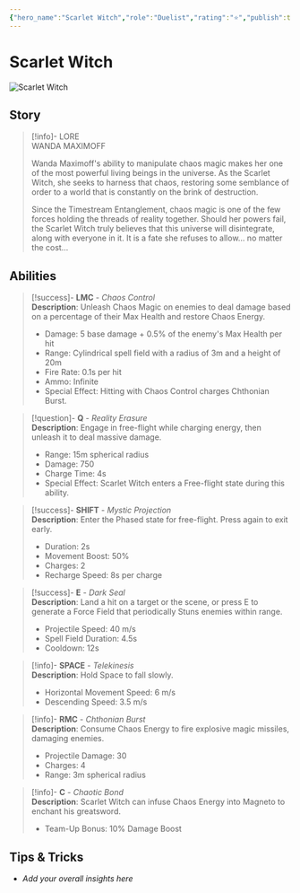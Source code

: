```yaml
---
{"hero_name":"Scarlet Witch","role":"Duelist","rating":"⭐","publish":true,"poster":"https://marvelrivalscharacters.com/characters/scarlet-witch.webp","intro":"Wanda Maximoff is adept at harnessing formidable chaos magic, casting hexes with the power to twist and reshape reality itself. Energy, space, and matter are mere playthings in the hands of Scarlet Witch!","PassFrontmatter":true}
---
```


# Scarlet Witch

![Scarlet Witch](https://r.res.easebar.com/pic/20241120/2b9ba250-0725-4a4b-8af8-66a6626fc226.png)

## Story
> [!info]- LORE  
> WANDA MAXIMOFF  
>
> Wanda Maximoff's ability to manipulate chaos magic makes her one of the most powerful living beings in the universe. As the Scarlet Witch, she seeks to harness that chaos, restoring some semblance of order to a world that is constantly on the brink of destruction.  
>
> Since the Timestream Entanglement, chaos magic is one of the few forces holding the threads of reality together. Should her powers fail, the Scarlet Witch truly believes that this universe will disintegrate, along with everyone in it. It is a fate she refuses to allow… no matter the cost…

## Abilities

> [!success]- **LMC** - *Chaos Control*  
> **Description**: Unleash Chaos Magic on enemies to deal damage based on a percentage of their Max Health and restore Chaos Energy.  
> - Damage: 5 base damage + 0.5% of the enemy's Max Health per hit  
> - Range: Cylindrical spell field with a radius of 3m and a height of 20m  
> - Fire Rate: 0.1s per hit  
> - Ammo: Infinite  
> - Special Effect: Hitting with Chaos Control charges Chthonian Burst.  

> [!question]- **Q** - *Reality Erasure*  
> **Description**: Engage in free-flight while charging energy, then unleash it to deal massive damage.  
> - Range: 15m spherical radius  
> - Damage: 750  
> - Charge Time: 4s  
> - Special Effect: Scarlet Witch enters a Free-flight state during this ability.  

> [!success]- **SHIFT** - *Mystic Projection*  
> **Description**: Enter the Phased state for free-flight. Press again to exit early.  
> - Duration: 2s  
> - Movement Boost: 50%  
> - Charges: 2  
> - Recharge Speed: 8s per charge  

> [!success]- **E** - *Dark Seal*  
> **Description**: Land a hit on a target or the scene, or press E to generate a Force Field that periodically Stuns enemies within range.  
> - Projectile Speed: 40 m/s  
> - Spell Field Duration: 4.5s  
> - Cooldown: 12s  

> [!info]- **SPACE** - *Telekinesis*  
> **Description**: Hold Space to fall slowly.  
> - Horizontal Movement Speed: 6 m/s  
> - Descending Speed: 3.5 m/s  

> [!info]- **RMC** - *Chthonian Burst*  
> **Description**: Consume Chaos Energy to fire explosive magic missiles, damaging enemies.  
> - Projectile Damage: 30  
> - Charges: 4  
> - Range: 3m spherical radius  

> [!info]- **C** - *Chaotic Bond*  
> **Description**: Scarlet Witch can infuse Chaos Energy into Magneto to enchant his greatsword.  
> - Team-Up Bonus: 10% Damage Boost  

## Tips & Tricks
- _Add your overall insights here_
